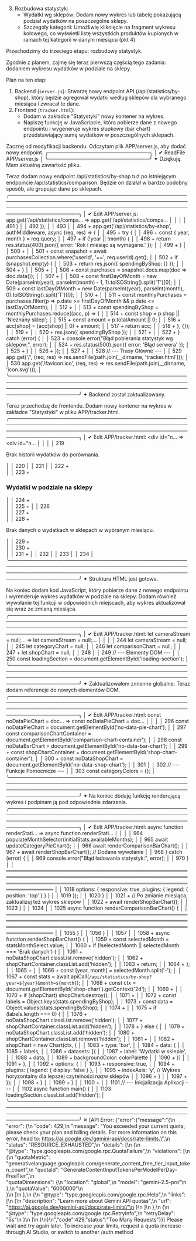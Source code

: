  3. Rozbudowa statystyk:
       * Wydatki wg sklepów: Dodam nowy wykres lub tabelę pokazującą podział wydatków na poszczególne sklepy.
       * Szczegóły kategorii: Umożliwię kliknięcie na fragment wykresu kołowego, co wyświetli listę wszystkich produktów kupionych w ramach tej kategorii w danym miesiącu (pkt 4).
 
 Przechodzimy do trzeciego etapu: rozbudowy statystyk.

  Zgodnie z planem, zajmę się teraz pierwszą częścią tego zadania: dodaniem wykresu wydatków w podziale na sklepy.

  Plan na ten etap:

   1. Backend (`server.js`): Stworzę nowy endpoint API (/api/statistics/by-shop), który będzie agregował wydatki według sklepów dla wybranego miesiąca i zwracał te dane.
   2. Frontend (`tracker.html`):
       * Dodam w zakładce "Statystyki" nowy kontener na wykres.
       * Napiszę funkcję w JavaScripcie, która pobierze dane z nowego endpointu i wygeneruje wykres słupkowy (bar chart) przedstawiający sumę wydatków w poszczególnych sklepach.

  Zacznę od modyfikacji backendu. Odczytam plik APP/server.js, aby dodać nowy endpoint.
 ╭────────────────────────────╮
 │ ✔  ReadFile APP/server.js  │
 ╰────────────────────────────╯
✦ Dziękuję. Mam aktualną zawartość pliku.

  Teraz dodam nowy endpoint /api/statistics/by-shop tuż po istniejącym endpoincie /api/statistics/comparison. Będzie on działał w bardzo podobny sposób, ale grupując dane po
  sklepach.
 ╭─────────────────────────────────────────────────────────────────────────────────────────────────────────────────────────────────────────────────────────────────────────╮
 │ ✔  Edit APP/server.js: app.get('/api/statistics/compa... => app.get('/api/statistics/compa...                                                                           │
 │                                                                                                                                                                         │
 │    491       }                                                                                                                                                          │
 │    492   });                                                                                                                                                            │
 │    493                                                                                                                                                                  │
 │    494 + app.get('/api/statistics/by-shop', authMiddleware, async (req, res) => {                                                                                       │
 │    495 +     try {                                                                                                                                                      │
 │    496 +         const { year, month } = req.query;                                                                                                                     │
 │    497 +         if (!year || !month) {                                                                                                                                 │
 │    498 +             return res.status(400).json({ error: 'Rok i miesiąc są wymagane.' });                                                                              │
 │    499 +         }                                                                                                                                                      │
 │    500 +                                                                                                                                                                │
 │    501 +         const snapshot = await purchasesCollection.where('userId', '==', req.userId).get();                                                                    │
 │    502 +         if (snapshot.empty) {                                                                                                                                  │
 │    503 +             return res.json({ spendingByShop: {} });                                                                                                           │
 │    504 +         }                                                                                                                                                      │
 │    505 +                                                                                                                                                                │
 │    506 +         const purchases = snapshot.docs.map(doc => doc.data());                                                                                                │
 │    507 +                                                                                                                                                                │
 │    508 +         const firstDayOfMonth = new Date(parseInt(year), parseInt(month) - 1, 1).toISOString().split('T')[0];                                                  │
 │    509 +         const lastDayOfMonth = new Date(parseInt(year), parseInt(month), 0).toISOString().split('T')[0];                                                       │
 │    510 +                                                                                                                                                                │
 │    511 +         const monthlyPurchases = purchases.filter(p => p.date >= firstDayOfMonth && p.date <= lastDayOfMonth);                                                 │
 │    512 +                                                                                                                                                                │
 │    513 +         const spendingByShop = monthlyPurchases.reduce((acc, p) => {                                                                                           │
 │    514 +             const shop = p.shop || 'Nieznany sklep';                                                                                                           │
 │    515 +             const amount = p.totalAmount || 0;                                                                                                                 │
 │    516 +             acc[shop] = (acc[shop] || 0) + amount;                                                                                                             │
 │    517 +             return acc;                                                                                                                                        │
 │    518 +         }, {});                                                                                                                                                │
 │    519 +                                                                                                                                                                │
 │    520 +         res.json({ spendingByShop });                                                                                                                          │
 │    521 +                                                                                                                                                                │
 │    522 +     } catch (error) {                                                                                                                                          │
 │    523 +         console.error("Błąd pobierania statystyk wg sklepów:", error);                                                                                         │
 │    524 +         res.status(500).json({ error: 'Błąd serwera' });                                                                                                       │
 │    525 +     }                                                                                                                                                          │
 │    526 + });                                                                                                                                                            │
 │    527 +                                                                                                                                                                │
 │    528   // --- Trasy Główne ---                                                                                                                                        │
 │    529   app.get('/', (req, res) => res.sendFile(path.join(__dirname, 'tracker.html')));                                                                                │
 │    530   app.get('/favicon.ico', (req, res) => res.sendFile(path.join(__dirname, 'icon.svg')));                                                                         │
 ╰─────────────────────────────────────────────────────────────────────────────────────────────────────────────────────────────────────────────────────────────────────────╯
✦ Backend został zaktualizowany.

  Teraz przechodzę do frontendu. Dodam nowy kontener na wykres w zakładce "Statystyki" w pliku APP/tracker.html.
 ╭─────────────────────────────────────────────────────────────────────────────────────────────────────────────────────────────────────────────────────────────────────────╮
 │ ✔  Edit APP/tracker.html:                     <div id="n... =>                     <div id="n...                                                                        │
 │                                                                                                                                                                         │
 │    219                       <p class="text-gray-500">Brak historii wydatków do porównania.</p>                                                                         │
 │    220                   </div>                                                                                                                                         │
 │    221               </div>                                                                                                                                             │
 │    222 +             <div class="bg-white rounded-lg shadow p-6 mt-6">                                                                                                  │
 │    223 +                 <h3 class="text-lg font-semibold mb-4">Wydatki w podziale na sklepy</h3>                                                                       │
 │    224 +                 <div id="shop-chart-container">                                                                                                                │
 │    225 +                     <canvas id="shop-chart"></canvas>                                                                                                          │
 │    226                   </div>                                                                                                                                         │
 │    227 +                 <div id="no-data-shop-chart" class="hidden text-center py-12">                                                                                 │
 │    228 +                     <p class="text-gray-500">Brak danych o wydatkach w sklepach w wybranym miesiącu.</p>                                                       │
 │    229 +                 </div>                                                                                                                                         │
 │    230 +             </div>                                                                                                                                             │
 │    231 +         </div>                                                                                                                                                 │
 │    232       </main>                                                                                                                                                    │
 │    233   </div>                                                                                                                                                         │
 │    234                                                                                                                                                                  │
 ╰─────────────────────────────────────────────────────────────────────────────────────────────────────────────────────────────────────────────────────────────────────────╯
✦ Struktura HTML jest gotowa.

  Na koniec dodam kod JavaScript, który pobierze dane z nowego endpointu i wyrenderuje wykres wydatków w podziale na sklepy. Dodam również wywołanie tej funkcji w odpowiednich
  miejscach, aby wykres aktualizował się wraz ze zmianą miesiąca.
 ╭─────────────────────────────────────────────────────────────────────────────────────────────────────────────────────────────────────────────────────────────────────────╮
 │ ✔  Edit APP/tracker.html:     let cameraStream = null;... =>     let cameraStream = null;...                                                                            │
 │                                                                                                                                                                         │
 │    244   let cameraStream = null;                                                                                                                                       │
 │    245   let categoryChart = null;                                                                                                                                      │
 │    246   let comparisonChart = null;                                                                                                                                    │
 │    247 + let shopChart = null;                                                                                                                                          │
 │    248                                                                                                                                                                  │
 │    249   // --- Elementy DOM ---                                                                                                                                        │
 │    250   const loadingSection = document.getElementById('loading-section');                                                                                             │
 ╰─────────────────────────────────────────────────────────────────────────────────────────────────────────────────────────────────────────────────────────────────────────╯
✦ Zaktualizowałem zmienne globalne. Teraz dodam referencje do nowych elementów DOM.
 ╭─────────────────────────────────────────────────────────────────────────────────────────────────────────────────────────────────────────────────────────────────────────╮
 │ ✔  Edit APP/tracker.html:     const noDataPieChart = doc... =>     const noDataPieChart = doc...                                                                        │
 │                                                                                                                                                                         │
 │    296   const noDataPieChart = document.getElementById('no-data-pie-chart');                                                                                           │
 │    297   const comparisonChartContainer = document.getElementById('comparison-chart-container');                                                                        │
 │    298   const noDataBarChart = document.getElementById('no-data-bar-chart');                                                                                           │
 │    299 + const shopChartContainer = document.getElementById('shop-chart-container');                                                                                    │
 │    300 + const noDataShopChart = document.getElementById('no-data-shop-chart');                                                                                         │
 │    301                                                                                                                                                                  │
 │    302   // --- Funkcje Pomocnicze ---                                                                                                                                  │
 │    303   const categoryColors = {};                                                                                                                                     │
 ╰─────────────────────────────────────────────────────────────────────────────────────────────────────────────────────────────────────────────────────────────────────────╯
✦ Na koniec dodaję funkcję renderującą wykres i podpinam ją pod odpowiednie zdarzenia.
 ╭─────────────────────────────────────────────────────────────────────────────────────────────────────────────────────────────────────────────────────────────────────────╮
 │ ✔  Edit APP/tracker.html:     async function renderStati... =>     async function renderStati...                                                                        │
 │                                                                                                                                                                         │
 │     964           populateMonthSelector(initialStats.availableMonths);                                                                                                  │
 │     965           await updateCategoryPieChart();                                                                                                                       │
 │     966           await renderComparisonBarChart();                                                                                                                     │
 │     967 +         await renderShopBarChart(); // Dodane wywołanie                                                                                                       │
 │     968       } catch (error) {                                                                                                                                         │
 │     969           console.error("Błąd ładowania statystyk:", error);                                                                                                    │
 │     970       }                                                                                                                                                         │
 │    ═══════════════════════════════════════════════════════════════════════════════════════════════════════════════════════════════════════════════════════════════════  │
 │    1018               options: { responsive: true, plugins: { legend: { position: 'top' } } }                                                                           │
 │    1019           });                                                                                                                                                   │
 │    1020       }                                                                                                                                                         │
 │    1021 +     // Po zmianie miesiąca, zaktualizuj też wykres sklepów                                                                                                    │
 │    1022 +     await renderShopBarChart();                                                                                                                               │
 │    1023   }                                                                                                                                                             │
 │    1024                                                                                                                                                                 │
 │    1025   async function renderComparisonBarChart() {                                                                                                                   │
 │    ═══════════════════════════════════════════════════════════════════════════════════════════════════════════════════════════════════════════════════════════════════  │
 │    1055       }                                                                                                                                                         │
 │    1056   }                                                                                                                                                             │
 │    1057                                                                                                                                                                 │
 │    1058 + async function renderShopBarChart() {                                                                                                                         │
 │    1059 +     const selectedMonth = statsMonthSelect.value;                                                                                                             │
 │    1060 +     if (!selectedMonth || selectedMonth === 'Brak danych') {                                                                                                  │
 │    1061 +         noDataShopChart.classList.remove('hidden');                                                                                                           │
 │    1062 +         shopChartContainer.classList.add('hidden');                                                                                                           │
 │    1063 +         return;                                                                                                                                               │
 │    1064 +     };                                                                                                                                                        │
 │    1065 +                                                                                                                                                               │
 │    1066 +     const [year, month] = selectedMonth.split('-');                                                                                                           │
 │    1067 +     const stats = await apiCall(`/api/statistics/by-shop?year=${year}&month=${month}`);                                                                       │
 │    1068 +     const ctx = document.getElementById('shop-chart').getContext('2d');                                                                                       │
 │    1069 +                                                                                                                                                               │
 │    1070 +     if (shopChart) shopChart.destroy();                                                                                                                       │
 │    1071 +                                                                                                                                                               │
 │    1072 +     const labels = Object.keys(stats.spendingByShop);                                                                                                         │
 │    1073 +     const data = Object.values(stats.spendingByShop);                                                                                                         │
 │    1074 +                                                                                                                                                               │
 │    1075 +     if (labels.length === 0) {                                                                                                                                │
 │    1076 +         noDataShopChart.classList.remove('hidden');                                                                                                           │
 │    1077 +         shopChartContainer.classList.add('hidden');                                                                                                           │
 │    1078 +     } else {                                                                                                                                                  │
 │    1079 +         noDataShopChart.classList.add('hidden');                                                                                                              │
 │    1080 +         shopChartContainer.classList.remove('hidden');                                                                                                        │
 │    1081 +                                                                                                                                                               │
 │    1082 +         shopChart = new Chart(ctx, {                                                                                                                          │
 │    1083 +             type: 'bar',                                                                                                                                      │
 │    1084 +             data: {                                                                                                                                           │
 │    1085 +                 labels,                                                                                                                                       │
 │    1086 +                 datasets: [{                                                                                                                                  │
 │    1087 +                     label: 'Wydatki w sklepie',                                                                                                               │
 │    1088 +                     data,                                                                                                                                     │
 │    1089 +                     backgroundColor: colorPalette                                                                                                             │
 │    1090 +                 }]                                                                                                                                            │
 │    1091 +             },                                                                                                                                                │
 │    1092 +             options: {                                                                                                                                        │
 │    1093 +                 responsive: true,                                                                                                                             │
 │    1094 +                 plugins: { legend: { display: false } },                                                                                                      │
 │    1095 +                 indexAxis: 'y', // Wykres horyzontalny dla lepszej czytelności nazw sklepów                                                                   │
 │    1096 +             }                                                                                                                                                 │
 │    1097 +         });                                                                                                                                                   │
 │    1098 +     }                                                                                                                                                         │
 │    1099 + }                                                                                                                                                             │
 │    1100 +                                                                                                                                                               │
 │    1101   // --- Inicjalizacja Aplikacji ---                                                                                                                            │
 │    1102   async function main() {                                                                                                                                       │
 │    1103       loadingSection.classList.add('hidden');                                                                                                                   │
 ╰─────────────────────────────────────────────────────────────────────────────────────────────────────────────────────────────────────────────────────────────────────────╯
✕ [API Error: {"error":{"message":"{\n  \"error\": {\n    \"code\": 429,\n    \"message\": \"You exceeded your current quota, please check your plan and billing details. For more 
  information on this error, head to: https://ai.google.dev/gemini-api/docs/rate-limits.\",\n    \"status\": \"RESOURCE_EXHAUSTED\",\n    \"details\": [\n      {\n        
  \"@type\": \"type.googleapis.com/google.rpc.QuotaFailure\",\n        \"violations\": [\n          {\n            \"quotaMetric\": 
  \"generativelanguage.googleapis.com/generate_content_free_tier_input_token_count\",\n            \"quotaId\": \"GenerateContentInputTokensPerModelPerDay-FreeTier\",\n            
  \"quotaDimensions\": {\n              \"location\": \"global\",\n              \"model\": \"gemini-2.5-pro\"\n            },\n            \"quotaValue\": \"6000000\"\n          
  }\n        ]\n      },\n      {\n        \"@type\": \"type.googleapis.com/google.rpc.Help\",\n        \"links\": [\n          {\n            \"description\": \"Learn more about 
  Gemini API quotas\",\n            \"url\": \"https://ai.google.dev/gemini-api/docs/rate-limits\"\n          }\n        ]\n      },\n      {\n        \"@type\": 
  \"type.googleapis.com/google.rpc.RetryInfo\",\n        \"retryDelay\": \"5s\"\n      }\n    ]\n  }\n}\n","code":429,"status":"Too Many Requests"}}]
  Please wait and try again later. To increase your limits, request a quota increase through AI Studio, or switch to another /auth method
